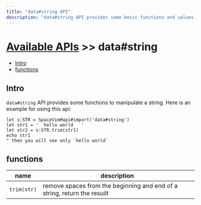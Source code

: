 ```yaml
---
title: "data#string API"
description: "data#string API provides some besic functions and values for string."
---
```


# [Available APIs](../../) >> data#string

<!-- vim-markdown-toc GFM -->

- [Intro](#intro)
- [functions](#functions)

<!-- vim-markdown-toc -->

## Intro

`data#string` API provides some functions to manipulate a string. Here is an example for using this api:

```vim
let s:STR = SpaceVim#api#import('data#string')
let str1 = '  hello world   '
let str2 = s:STR.trim(str1)
echo str1
" then you will see only `hello world`
```

## functions

| name        | description                                                              |
| ----------- | ------------------------------------------------------------------------ |
| `trim(str)` | remove spaces from the beginning and end of a string, return the resuilt |
